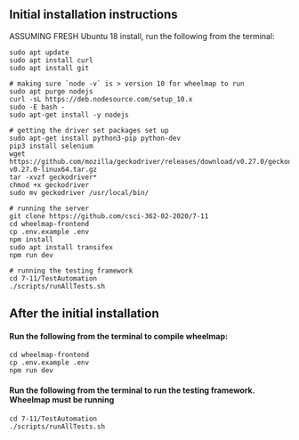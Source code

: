 ## Initial installation instructions

ASSUMING FRESH Ubuntu 18 install, run the following from the terminal:

```
sudo apt update
sudo apt install curl 
sudo apt install git 

# making sure `node -v` is > version 10 for wheelmap to run
sudo apt purge nodejs
curl -sL https://deb.nodesource.com/setup_10.x
sudo -E bash -
sudo apt-get install -y nodejs

# getting the driver set packages set up
sudo apt-get install python3-pip python-dev
pip3 install selenium
wget https://github.com/mozilla/geckodriver/releases/download/v0.27.0/geckodriver-v0.27.0-linux64.tar.gz
tar -xvzf geckodriver* 
chmod +x geckodriver
sudo mv geckodriver /usr/local/bin/

# running the server 
git clone https://github.com/csci-362-02-2020/7-11
cd wheelmap-frontend
cp .env.example .env
npm install 
sudo apt install transifex
npm run dev

# running the testing framework 
cd 7-11/TestAutomation
./scripts/runAllTests.sh
```


## After the initial installation

#### Run the following from the terminal to compile wheelmap:
```
cd wheelmap-frontend        
cp .env.example .env
npm run dev
```

#### Run the following from the terminal to run the testing framework. Wheelmap must be running
```
cd 7-11/TestAutomation
./scripts/runAllTests.sh
```
